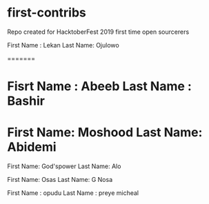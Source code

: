 # first-contribs
Repo created for HacktoberFest 2019 first time open sourcerers

First Name : Lekan
Last Name: Ojulowo

=======

Fisrt Name : Abeeb
Last Name : Bashir
=======

First Name: Moshood
Last Name: Abidemi
=======



First  Name: God'spower
Last Name: Alo

First  Name: Osas
Last Name: G Nosa

First Name : opudu
Last Name : preye micheal
